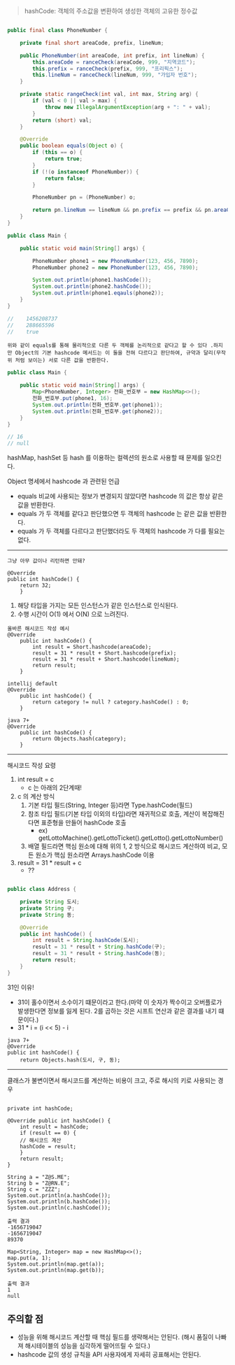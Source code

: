 > hashCode: 객체의 주소값을 변환하여 생성한 객체의 고유한 정수값

```java

public final class PhoneNumber {

    private final short areaCode, prefix, lineNum;

    public PhoneNumber(int areaCode, int prefix, int lineNum) {
        this.areaCode = ranceCheck(areaCode, 999, "지역코드");
        this.prefix = ranceCheck(prefix, 999, "프리픽스");
        this.lineNum = ranceCheck(lineNum, 999, "가입자 번호");
    }

    private static rangeCheck(int val, int max, String arg) {
        if (val < 0 || val > max) {
            throw new IllegalArgumentException(arg + ": " + val);
        }
        return (short) val;
    }

    @Override
    public boolean equals(Object o) {
        if (this == o) {
            return true;
        }
        if (!(o instanceof PhoneNumber)) {
            return false;
        }

        PhoneNumber pn = (PhoneNumber) o;

        return pn.lineNum == lineNum && pn.prefix == prefix && pn.areaCode == areaCode;
    }
}
```

```java
public class Main {

    public static void main(String[] args) {

        PhoneNumber phone1 = new PhoneNumber(123, 456, 7890);
        PhoneNumber phone2 = new PhoneNumber(123, 456, 7890);

        System.out.println(phone1.hashCode());
        System.out.println(phone2.hashCode());
        System.out.println(phone1.eqauls(phone2));
    }
}

//    1456208737 
//    288665596
//    true
```

`위와 같이 equals를 통해 물리적으로 다른 두 객체를 논리적으로 같다고 할 수 있다 .하지만 Object의 기본 hashcode 메서드는 이 둘을 전혀 다르다고 판단하여, 규약과 달리(무작위 처럼 보이는) 서로 다른 값을 반환한다.`

```java
public class Main {

    public static void main(String[] args) {
        Map<PhoneNumber, Integer> 전화_번호부 = new HashMap<>();
        전화_번호부.put(phone1, 16);
        System.out.println(전화_번호부.get(phone1));
        System.out.println(전화_번호부.get(phone2));
    }
}

// 16
// null
```

hashMap, hashSet 등 hash 를 이용하는 컬렉션의 원소로 사용할 때 문제를 일으킨다.

Object 명세에서 hashcode 과 관련된 언급

- equals 비교에 사용되는 정보가 변경되지 않았다면 hashcode 의 값은 항상 같은 값을 반환한다.
- equals 가 두 객체를 같다고 판단했으면 두 객체의 hashcode 는 같은 값을 반환한다.
- equals 가 두 객체를 다르다고 판단했더라도 두 객체의 hashcode 가 다를 필요는 없다.

---

`그냥 아무 값이나 리턴하면 안돼?`

```
@Override
public int hashCode() {
    return 32;
    }
```

1. 해당 타입을 가지는 모든 인스턴스가 같은 인스턴스로 인식된다.
2. 수행 시간이 O(1) 에서 O(N) 으로 느려진다.

```
올바른 해시코드 작성 예시
@Override
    public int hashCode() {
        int result = Short.hashcode(areaCode);
        result = 31 * result + Short.hashcode(prefix);
        result = 31 * result + Short.hashcode(lineNum);
        return result;
    }
```

```
intellij default
@Override
    public int hashCode() {
        return category != null ? category.hashCode() : 0;
    }
    
java 7+
@Override
    public int hashCode() {
        return Objects.hash(category);
    }
```

---

해시코드 작성 요령

1. int result = c
    - c 는 아래의 2단계때!
2. c 의 계산 방식
    1. 기본 타입 필드(String, Integer 등)라면 Type.hashCode(필드)
    2. 참조 타입 필드(기본 타입 이외의 타입)라면 재귀적으로 호출, 계산이 복잡해진다면 표준형을 만들어 hashCode 호출
        - ex) getLottoMachine().getLottoTicket().getLotto().getLottoNumber()
    3. 배열 필드라면 핵심 원소에 대해 위의 1, 2 방식으로 해시코드 계산하여 비교, 모든 원소가 핵심 원소라면 Arrays.hashCode 이용
3. result = 31 * result + c
    - ??

```java

public class Address {

    private String 도시;
    private String 구;
    private String 동;

    @Override
    public int hashCode() {
        int result = String.hashCode(도시);
        result = 31 * result + String.hashCode(구);
        result = 31 * result + String.hashCode(동);
        return result;
    }
}
```

31인 이유!
* 31이 홀수이면서 소수이기 떄문이라고 한다.(마약 이 숫자가 짝수이고 오버플로가 발생한다면 정보를 잃게 된다. 2를 곱하는 것은 시프트 연산과 같은 결과를 내기 떄문이다.)
* 31 * i = (i << 5) - i

```
java 7+
@Override
public int hashCode() {
    return Objects.hash(도시, 구, 동);
```

---

클래스가 불변이면서 해시코드를 계산하는 비용이 크고, 주로 해시의 키로 사용되는 경우

```

private int hashCode;

@Override public int hashCode() {
    int result = hashCode;
    if (result == 0) {
    // 해시코드 계산
    hashCode = result;
    }
    return result;
}
```

```
String a = "Z@S.ME";
String b = "Z@RN.E";
String c = "ZZZ";
System.out.println(a.hashCode());
System.out.println(b.hashCode());
System.out.println(c.hashCode());

출력 결과
-1656719047
-1656719047
89370

Map<String, Integer> map = new HashMap<>();
map.put(a, 1);
System.out.println(map.get(a));
System.out.println(map.get(b));

출력 결과
1
null
```

## 주의할 점

- 성능을 위해 해시코드 계산할 때 핵심 필드를 생략해서는 안된다. (해시 품질이 나빠져 해시테이블의 성능을 심각하게 떨어뜨릴 수 있다.)
- hashcode 값의 생성 규칙을 API 사용자에게 자세히 공표해서는 안된다.